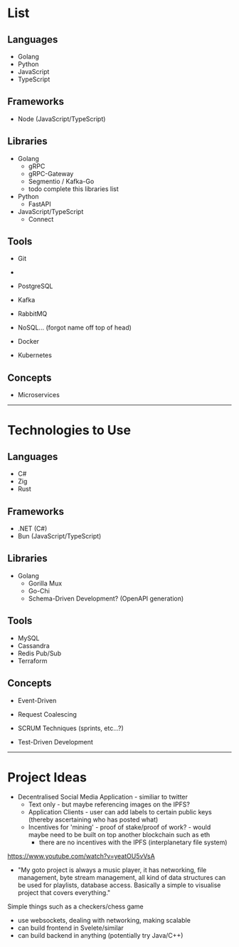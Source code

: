 # List

## Languages

* Golang
* Python
* JavaScript
* TypeScript

## Frameworks

* Node (JavaScript/TypeScript)

## Libraries

* Golang
  * gRPC
  * gRPC-Gateway
  * Segmentio / Kafka-Go
  * todo complete this libraries list
* Python
  * FastAPI
* JavaScript/TypeScript
  * Connect

## Tools

* Git
* 

* PostgreSQL
* Kafka
* RabbitMQ
* NoSQL... (forgot name off top of head)

* Docker
* Kubernetes

## Concepts

* Microservices

- - -

# Technologies to Use

## Languages

* C#
* Zig
* Rust

## Frameworks

* .NET (C#)
* Bun (JavaScript/TypeScript)

## Libraries

* Golang
  * Gorilla Mux
  * Go-Chi
  * Schema-Driven Development? (OpenAPI generation)

## Tools

* MySQL
* Cassandra
* Redis Pub/Sub
* Terraform

## Concepts

* Event-Driven
* Request Coalescing

* SCRUM Techniques (sprints, etc...?)
* Test-Driven Development

- - -

# Project Ideas

* Decentralised Social Media Application - similiar to twitter
  * Text only - but maybe referencing images on the IPFS?
  * Application Clients - user can add labels to certain public keys (thereby ascertaining who has posted what)
  * Incentives for 'mining' - proof of stake/proof of work? - would maybe need to be built on top another blockchain such as eth
    * there are no incentives with the IPFS (interplanetary file system)
	
https://www.youtube.com/watch?v=yeatOU5vVsA
* "My goto project is always a music player, it has networking, file management, byte stream management, all kind of data structures can be used for playlists, database access. Basically a simple to visualise project that covers everything."

Simple things such as a checkers/chess game
* use websockets, dealing with networking, making scalable
* can build frontend in Svelete/similar
* can build backend in anything (potentially try Java/C++)